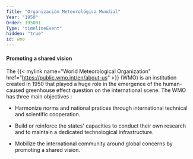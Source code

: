 ```yaml
---
Title: "Organización Meteorológica Mundial"
Year: "1950"
Order: 195001
Type: "timelineEvent"
hidden: "true"
id: wmo
---
```


#### Promoting a shared vision

The {{< mylink name="World Meteorological Organization" href="https://public.wmo.int/en/about-us"  >}} (WMO) is an institution created in 1950 that played a huge role in the emergence of the human-caused greenhouse effect question on the international scene. The WMO has three main objectives :

-   Harmonize norms and national pratices through international technical and scientific cooperation.
    
-   Build or reinforce the states' capacities to conduct their own research and to maintain a dedicated technological infrastructure.
    
-   Mobilize the international community around global concerns by promoting a shared vision.